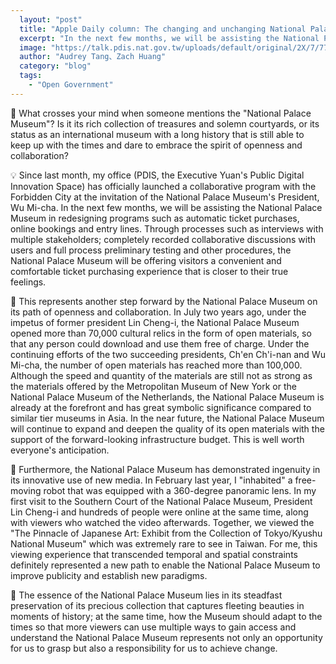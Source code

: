 ```yaml
---
  layout: "post"
  title: "Apple Daily column: The changing and unchanging National Palace Museum"
  excerpt: "In the next few months, we will be assisting the National Palace Museum in redesigning programs such as automatic ticket purchases, online bookings and entry lines."
  image: "https://talk.pdis.nat.gov.tw/uploads/default/original/2X/7/776a1eae5095de146f2e2547fd26e3122ad0b9c6.jpeg"
  author: "Audrey Tang、Zach Huang"
  category: "blog"
  tags: 
    - "Open Government"
---
```


🏰 What crosses your mind when someone mentions the "National Palace Museum"? Is it its rich collection of treasures and solemn courtyards, or its status as an international museum with a long history that is still able to keep up with the times and dare to embrace the spirit of openness and collaboration?

💡 Since last month, my office (PDIS, the Executive Yuan's Public Digital Innovation Space) has officially launched a collaborative program with the Forbidden City at the invitation of the National Palace Museum's President, Wu Mi-cha. In the next few months, we will be assisting the National Palace Museum in redesigning programs such as automatic ticket purchases, online bookings and entry lines. Through processes such as interviews with multiple stakeholders; completely recorded collaborative discussions with users and full process preliminary testing and other procedures, the National Palace Museum will be offering visitors a convenient and comfortable ticket purchasing experience that is closer to their true feelings.

📖 This represents another step forward by the National Palace Museum on its path of openness and collaboration. In July two years ago, under the impetus of former president Lin Cheng-i, the National Palace Museum opened more than 70,000 cultural relics in the form of open materials, so that any person could download and use them free of charge. Under the continuing efforts of the two succeeding presidents, Ch'en Ch'i-nan and Wu Mi-cha, the number of open materials has reached more than 100,000. Although the speed and quantity of the materials are still not as strong as the materials offered by the Metropolitan Museum of New York or the National Palace Museum of the Netherlands, the National Palace Museum is already at the forefront and has great symbolic significance compared to similar tier museums in Asia. In the near future, the National Palace Museum will continue to expand and deepen the quality of its open materials with the support of the forward-looking infrastructure budget. This is well worth everyone's anticipation.

🔮 Furthermore, the National Palace Museum has demonstrated ingenuity in its innovative use of new media. In February last year, I "inhabited" a free-moving robot that was equipped with a 360-degree panoramic lens. In my first visit to the Southern Court of the National Palace Museum, President Lin Cheng-i and hundreds of people were online at the same time, along with viewers who watched the video afterwards. Together, we viewed the "The Pinnacle of Japanese Art: Exhibit from the Collection of Tokyo/Kyushu National Museum" which was extremely rare to see in Taiwan. For me, this viewing experience that transcended temporal and spatial constraints definitely represented a new path to enable the National Palace Museum to improve publicity and establish new paradigms.

🌈 The essence of the National Palace Museum lies in its steadfast preservation of its precious collection that captures fleeting beauties in moments of history; at the same time, how the Museum should adapt to the times so that more viewers can use multiple ways to gain access and understand the National Palace Museum represents not only an opportunity for us to grasp but also a responsibility for us to achieve change.
